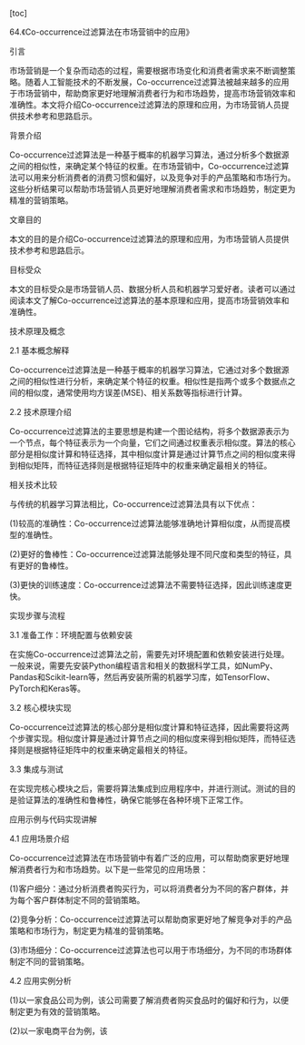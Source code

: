 
[toc]                    
                
                
64.《Co-occurrence过滤算法在市场营销中的应用》

引言

市场营销是一个复杂而动态的过程，需要根据市场变化和消费者需求来不断调整策略。随着人工智能技术的不断发展，Co-occurrence过滤算法被越来越多的应用于市场营销中，帮助商家更好地理解消费者行为和市场趋势，提高市场营销效率和准确性。本文将介绍Co-occurrence过滤算法的原理和应用，为市场营销人员提供技术参考和思路启示。

背景介绍

Co-occurrence过滤算法是一种基于概率的机器学习算法，通过分析多个数据源之间的相似性，来确定某个特征的权重。在市场营销中，Co-occurrence过滤算法可以用来分析消费者的消费习惯和偏好，以及竞争对手的产品策略和市场行为。这些分析结果可以帮助市场营销人员更好地理解消费者需求和市场趋势，制定更为精准的营销策略。

文章目的

本文的目的是介绍Co-occurrence过滤算法的原理和应用，为市场营销人员提供技术参考和思路启示。

目标受众

本文的目标受众是市场营销人员、数据分析人员和机器学习爱好者。读者可以通过阅读本文了解Co-occurrence过滤算法的基本原理和应用，提高市场营销效率和准确性。

技术原理及概念

2.1 基本概念解释

Co-occurrence过滤算法是一种基于概率的机器学习算法，它通过对多个数据源之间的相似性进行分析，来确定某个特征的权重。相似性是指两个或多个数据点之间的相似度，通常使用均方误差(MSE)、相关系数等指标进行计算。

2.2 技术原理介绍

Co-occurrence过滤算法的主要思想是构建一个图论结构，将多个数据源表示为一个节点，每个特征表示为一个向量，它们之间通过权重表示相似度。算法的核心部分是相似度计算和特征选择，其中相似度计算是通过计算节点之间的相似度来得到相似矩阵，而特征选择则是根据特征矩阵中的权重来确定最相关的特征。

相关技术比较

与传统的机器学习算法相比，Co-occurrence过滤算法具有以下优点：

(1)较高的准确性：Co-occurrence过滤算法能够准确地计算相似度，从而提高模型的准确性。

(2)更好的鲁棒性：Co-occurrence过滤算法能够处理不同尺度和类型的特征，具有更好的鲁棒性。

(3)更快的训练速度：Co-occurrence过滤算法不需要特征选择，因此训练速度更快。

实现步骤与流程

3.1 准备工作：环境配置与依赖安装

在实施Co-occurrence过滤算法之前，需要先对环境配置和依赖安装进行处理。一般来说，需要先安装Python编程语言和相关的数据科学工具，如NumPy、Pandas和Scikit-learn等，然后再安装所需的机器学习库，如TensorFlow、PyTorch和Keras等。

3.2 核心模块实现

Co-occurrence过滤算法的核心部分是相似度计算和特征选择，因此需要将这两个步骤实现。相似度计算是通过计算节点之间的相似度来得到相似矩阵，而特征选择则是根据特征矩阵中的权重来确定最相关的特征。

3.3 集成与测试

在实现完核心模块之后，需要将算法集成到应用程序中，并进行测试。测试的目的是验证算法的准确性和鲁棒性，确保它能够在各种环境下正常工作。

应用示例与代码实现讲解

4.1 应用场景介绍

Co-occurrence过滤算法在市场营销中有着广泛的应用，可以帮助商家更好地理解消费者行为和市场趋势。以下是一些常见的应用场景：

(1)客户细分：通过分析消费者购买行为，可以将消费者分为不同的客户群体，并为每个客户群体制定不同的营销策略。

(2)竞争分析：Co-occurrence过滤算法可以帮助商家更好地了解竞争对手的产品策略和市场行为，制定更为精准的营销策略。

(3)市场细分：Co-occurrence过滤算法也可以用于市场细分，为不同的市场群体制定不同的营销策略。

4.2 应用实例分析

(1)以一家食品公司为例，该公司需要了解消费者购买食品时的偏好和行为，以便制定更为有效的营销策略。

(2)以一家电商平台为例，该

